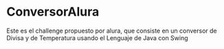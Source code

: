 # ConversorAlura
Este es el challenge propuesto por alura, que consiste en un conversor de Divisa y de Temperatura usando el Lenguaje de Java con Swing
